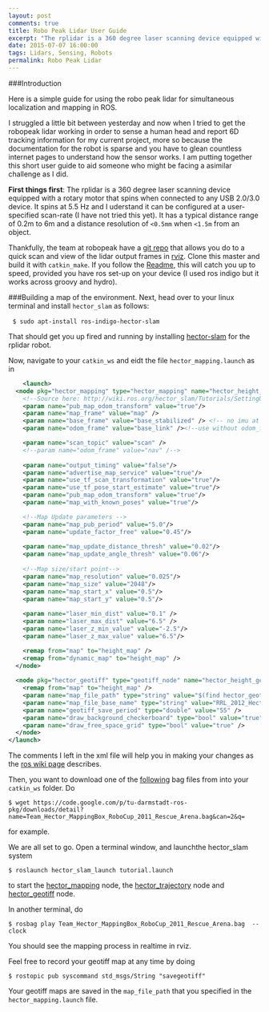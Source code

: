 ```yaml
---
layout: post
comments: true
title: Robo Peak Lidar User Guide
excerpt: "The rplidar is a 360 degree laser scanning device equipped with a rotary motor that spins when connected to any USB 2.0/3.0 device. It spins at 5.5 Hz and I uderstand it can be configured at a  user-specified scan-rate ..."
date: 2015-07-07 16:00:00
tags: Lidars, Sensing, Robots
permalink: Robo Peak Lidar
---
```


<div style="text-align:center;"></div>

###Introduction

Here is a simple guide for using the robo peak lidar for simultaneous localization and mapping in ROS.

I struggled a little bit between yesterday and now when I tried to get the robopeak lidar working in order to sense a human head and report 6D tracking information for my current project, more so because the documentation for the robot is sparse and you have to glean countless internet pages to understand how the sensor works. I am putting together this short user guide to aid someone who might be facing a asimilar challenge as I did. 

**First things first**: The rplidar is a 360 degree laser scanning device equipped with a rotary motor that spins when connected to any USB 2.0/3.0 device. It spins at 5.5 Hz and I uderstand it can be configured at a user-specified scan-rate (I have not tried this yet). It has a typical distance range of 0.2m to 6m and a distance resolution of `<0.5mm` when `<1.5m` from an object.

Thankfully, the team at robopeak have a [git repo](https://github.com/robopeak/rplidar_ros) that allows you do to a quick scan and view of the lidar output frames in [rviz](http://wiki.ros.org/rviz/Tutorials). Clone this master and build it with `catkin_make`. If you follow the [Readme](https://github.com/robopeak/rplidar_ros), this will catch you up to speed, provided you have ros set-up on your device (I used ros indigo but it works across groovy and hydro).

###Building a map of the environment.
Next, head over to your linux terminal and install `hector_slam` as follows:

<pre class="terminal"> <code>$ sudo apt-install ros-indigo-hector-slam</code></pre>

That should get you up fired and running by installing [hector-slam](http://wiki.ros.org/hector_slam/Tutorials/SettingUpForYourRobot) for the rplidar robot.

Now, navigate to your `catkin_ws` and eidt the file `hector_mapping.launch` as in 

```xml
    <launch>
  <node pkg="hector_mapping" type="hector_mapping" name="hector_height_mapping" output="screen">
    <!--Source here: http://wiki.ros.org/hector_slam/Tutorials/SettingUpForYourRobot-->
    <param name="pub_map_odom_transform" value="true"/>
    <param name="map_frame" value="map" />
    <param name="base_frame" value="base_stabilized" /> <!-- no imu at the moment to get roll/pitch angles so base_frame == base_stabilized-->
    <param name="odom_frame" value="base_link" /><!--use without odom_frame-->

    <param name="scan_topic" value="scan" />
    <!--param name="odom_frame" value="nav" /-->
    
    <param name="output_timing" value="false"/>
    <param name="advertise_map_service" value="true"/>
    <param name="use_tf_scan_transformation" value="true"/>
    <param name="use_tf_pose_start_estimate" value="true"/>
    <param name="pub_map_odom_transform" value="true"/>
    <param name="map_with_known_poses" value="true"/>

    <!--Map Update parameters -->
    <param name="map_pub_period" value="5.0"/>
    <param name="update_factor_free" value="0.45"/>
    
    <param name="map_update_distance_thresh" value="0.02"/>
    <param name="map_update_angle_thresh" value="0.06"/>
    
    <!--Map size/start point-->
    <param name="map_resolution" value="0.025"/>
    <param name="map_size" value="2048"/>
    <param name="map_start_x" value="0.5"/>
    <param name="map_start_y" value="0.5"/>
    
    <param name="laser_min_dist" value="0.1" />
    <param name="laser_max_dist" value="6.5" />
    <param name="laser_z_min_value" value="-2.5"/>
    <param name="laser_z_max_value" value="6.5"/>

    <remap from="map" to="height_map" />
    <remap from="dynamic_map" to="height_map" />
  </node>
  
  <node pkg="hector_geotiff" type="geotiff_node" name="hector_height_geotiff_node" output="screen" launch-prefix="nice -n 15">
    <remap from="map" to="height_map" />
    <param name="map_file_path" type="string" value="$(find hector_geotiff)/maps" />
    <param name="map_file_base_name" type="string" value="RRL_2012_HectorDarmstadt_2m" />
    <param name="geotiff_save_period" type="double" value="55" />
    <param name="draw_background_checkerboard" type="bool" value="true" />
    <param name="draw_free_space_grid" type="bool" value="true" />
  </node>
</launch>
```

The comments I left in the xml file will help you in making your changes as the [ros wiki page](http://wiki.ros.org/hector_slam/Tutorials/SettingUpForYourRobot) describes.

Then, you want to download one of the [following](https://code.google.com/p/tu-darmstadt-ros-pkg/downloads/list) bag files from into your `catkin_ws` folder. Do

<pre class="terminal"><code>$ wget https://code.google.com/p/tu-darmstadt-ros-pkg/downloads/detail?name=Team_Hector_MappingBox_RoboCup_2011_Rescue_Arena.bag&can=2&q=</code></pre>

for example. 

We are all set to go. Open a terminal window, and launchthe hector_slam system

<pre class="terminal"><code>$ roslaunch hector_slam_launch tutorial.launch</code></pre>

to start the [hector_mapping](http://wiki.ros.org/hector_mapping) node, the [hector_trajectory](http://wiki.ros.org/hector_trajectory_server) node and [hector_geotiff](http://wiki.ros.org/hector_geotiff) node. 

In another terminal, do

<pre class="terminal"><code>$ rosbag play Team_Hector_MappingBox_RoboCup_2011_Rescue_Arena.bag  --clock</code></pre>

You should see the mapping process in realtime in rviz.

Feel free to record your geotiff map at any time by doing

<pre class="terminal"><code>$ rostopic pub syscommand std_msgs/String "savegeotiff"</code></pre>

Your geotiff maps are saved in the `map_file_path` that you specified in the `hector_mapping.launch` file.
